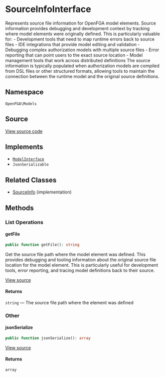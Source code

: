 # SourceInfoInterface

Represents source file information for OpenFGA model elements. Source information provides debugging and development context by tracking where model elements were originally defined. This is particularly valuable for: - Development tools that need to map runtime errors back to source files - IDE integrations that provide model editing and validation - Debugging complex authorization models with multiple source files - Error reporting that can point users to the exact source location - Model management tools that work across distributed definitions The source information is typically populated when authorization models are compiled from DSL files or other structured formats, allowing tools to maintain the connection between the runtime model and the original source definitions.

## Namespace
`OpenFGA\Models`

## Source
[View source code](https://github.com/evansims/openfga-php/blob/main/src/Models/SourceInfoInterface.php)

## Implements
* [`ModelInterface`](ModelInterface.md)
* `JsonSerializable`

## Related Classes
* [SourceInfo](Models/SourceInfo.md) (implementation)



## Methods

                                                
### List Operations
#### getFile


```php
public function getFile(): string
```

Get the source file path where the model element was defined. This provides debugging and tooling information about the original source file location for the model element. This is particularly useful for development tools, error reporting, and tracing model definitions back to their source.

[View source](https://github.com/evansims/openfga-php/blob/main/src/Models/SourceInfoInterface.php#L39)


#### Returns
`string` — The source file path where the element was defined
### Other
#### jsonSerialize


```php
public function jsonSerialize(): array
```


[View source](https://github.com/evansims/openfga-php/blob/main/src/Models/SourceInfoInterface.php#L45)


#### Returns
`array`
